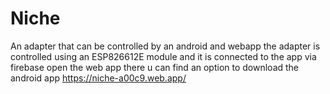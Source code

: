 # Niche
An adapter that can be controlled by an android and webapp
the adapter is controlled using an ESP826612E module and it is connected to the app via firebase
open the web app there u can find an option to download the android app
https://niche-a00c9.web.app/
